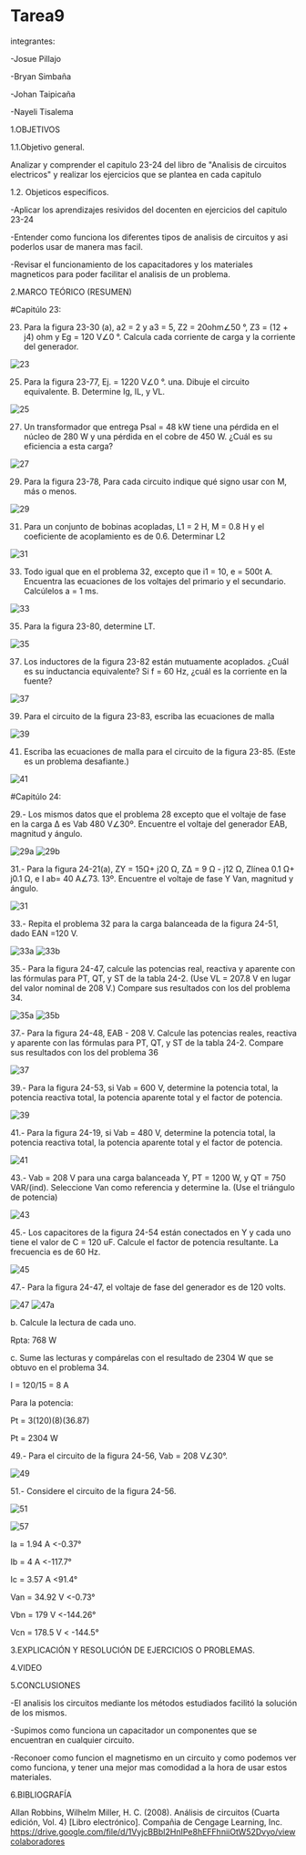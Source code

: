 # Tarea9

integrantes:

-Josue Pillajo

-Bryan Simbaña

-Johan Taipicaña

-Nayeli Tisalema

1.OBJETIVOS

1.1.Objetivo general.

Analizar y comprender el capitulo 23-24 del libro de "Analisis de circuitos electricos" y realizar los ejercicios que se plantea en cada capitulo

1.2. Objeticos específicos.

-Aplicar los aprendizajes resividos del docenten en ejercicios del capitulo 23-24

-Entender como funciona los diferentes tipos de analisis de circuitos y asi poderlos usar de manera mas facil.

-Revisar el funcionamiento de los capacitadores y los materiales magneticos para poder facilitar el analisis de un problema.

2.MARCO TEÓRICO (RESUMEN)

#Capitúlo 23:

23. Para la figura 23-30 (a), a2 = 2 y a3 = 5, Z2 = 20ohm∠50 °, Z3 = (12 + j4) ohm y Eg = 120 V∠0 °. Calcula cada corriente de carga y la corriente del generador.

![23](https://user-images.githubusercontent.com/84783236/132785500-adca075b-b2a2-4357-a008-f019efb76929.jpg)

25. Para la figura 23-77, Ej. = 1220 V∠0 °. una. Dibuje el circuito equivalente. B. Determine Ig, IL, y VL.

![25](https://user-images.githubusercontent.com/84783236/132785510-a866c457-4a5a-499b-862a-0f5cbd41ebf4.jpg)


27. Un transformador que entrega Psal = 48 kW tiene una pérdida en el núcleo de 280 W y una pérdida en el cobre de 450 W. ¿Cuál es su eficiencia a esta carga?

![27](https://user-images.githubusercontent.com/84783236/132785519-78d58e2d-df52-48bf-a5c1-8e1b99b69496.jpg)


29. Para la figura 23-78, Para cada circuito indique qué signo usar con M, más o menos.

![29](https://user-images.githubusercontent.com/84783236/132785522-e2e14044-59d9-4e81-97cc-09b4683f139d.jpg)


31. Para un conjunto de bobinas acopladas, L1 = 2 H, M = 0.8 H y el coeficiente de acoplamiento es de 0.6. Determinar L2

![31](https://user-images.githubusercontent.com/84783236/132785530-59500747-d97e-410f-a8c1-e374869cd79a.jpg)

33. Todo igual que en el problema 32, excepto que i1 = 10, e = 500t A. Encuentra las ecuaciones de los voltajes del primario y el secundario. Calcúlelos a = 1 ms.

![33](https://user-images.githubusercontent.com/84783236/132785548-08e5cd22-d184-48ab-9c04-86b999445512.jpg)

35. Para la figura 23-80, determine LT.

![35](https://user-images.githubusercontent.com/84783236/132785556-2af695d6-7cda-4105-9818-ab2a0f1bed93.jpg)

37. Los inductores de la figura 23-82 están mutuamente acoplados. ¿Cuál es su inductancia equivalente? Si f = 60 Hz, ¿cuál es la corriente en la fuente?

![37](https://user-images.githubusercontent.com/84783236/132785568-127f3072-54b5-4eba-bd04-bc3e1253bf84.jpg)


39. Para el circuito de la figura 23-83, escriba las ecuaciones de malla

![39](https://user-images.githubusercontent.com/84783236/132785642-963da4e2-1912-4849-bfb1-ff9c71c3d494.jpg)


41. Escriba las ecuaciones de malla para el circuito de la figura 23-85. (Este es un problema desafiante.)

![41](https://user-images.githubusercontent.com/84783236/132785615-fc4a5a4c-acef-4ae1-83f1-4a41a4347250.jpg)



#Capitúlo 24:


29.- Los mismos datos que el problema 28 excepto que el voltaje de fase en la carga Δ es Vab 480 V∠30º. Encuentre el voltaje del generador EAB, magnitud y ángulo.

![29a](https://user-images.githubusercontent.com/85522189/132780592-6751a8f8-3f97-459d-b1cf-cf4fd156a455.PNG)
![29b](https://user-images.githubusercontent.com/85522189/132780598-b6450324-9d13-4a1d-af36-5769231f4681.PNG)

31.- Para la figura 24-21(a), ZY = 15Ω+ j20 Ω, ZΔ = 9 Ω - j12 Ω, Zlínea 0.1 Ω+ j0.1 Ω, e I ab= 40 A∠73. 13º. Encuentre el voltaje de fase Y Van, magnitud y ángulo.

![31](https://user-images.githubusercontent.com/85522189/132780603-4a312df0-3533-4ed4-a8f8-3234e21e6cd1.PNG)

33.- Repita el problema 32 para la carga balanceada de la figura 24-51, dado EAN =120 V.

![33a](https://user-images.githubusercontent.com/85522189/132780611-0474ea91-97f4-4a5e-892a-9254450e5ee7.PNG)
![33b](https://user-images.githubusercontent.com/85522189/132780617-818e9df0-8821-41b9-bae8-435aa9fce31e.PNG)

35.- Para la figura 24-47, calcule las potencias real, reactiva y aparente con las fórmulas para PT, QT, y ST de la tabla 24-2. (Use VL = 207.8 V en lugar del valor nominal de 208 V.) Compare sus resultados con los del problema 34.

![35a](https://user-images.githubusercontent.com/85522189/132780623-b657cc04-f8d6-4bfc-b914-0db2a10f0e62.PNG)
![35b](https://user-images.githubusercontent.com/85522189/132780631-b202e093-bcef-4d72-8d50-30fcc64a0b2c.PNG)

37.- Para la figura 24-48, EAB - 208 V. Calcule las potencias reales, reactiva y aparente con las fórmulas para PT, QT, y ST de la tabla 24-2. Compare sus resultados con los del problema 36

![37](https://user-images.githubusercontent.com/85522189/132780649-42742734-8f60-47a0-9cb6-20c149b6de9f.PNG)

39.- Para la figura 24-53, si Vab = 600 V, determine la potencia total, la potencia reactiva total, la potencia aparente total y el factor de potencia.

![39](https://user-images.githubusercontent.com/85522189/132780652-e16fc7ae-a8e2-48f1-b72b-5116d6c80a11.PNG)

41.- Para la figura 24-19, si Vab = 480 V, determine la potencia total, la potencia reactiva total, la potencia aparente total y el factor de potencia.

![41](https://user-images.githubusercontent.com/85522189/132780657-3bb36433-caa7-4c11-9809-242f845d7c06.PNG)

43.- Vab = 208 V para una carga balanceada Y, PT = 1200 W, y QT = 750 VAR/(ind). Seleccione Van como referencia y determine Ia. (Use el triángulo de potencia)

![43](https://user-images.githubusercontent.com/85522189/132780662-6fc7dc55-50ac-40c9-8c52-da75199055dd.PNG)

45.- Los capacitores de la figura 24-54 están conectados en Y y cada uno tiene el valor de C = 120 uF. Calcule el factor de potencia resultante. La frecuencia es de 60 Hz.

![45](https://user-images.githubusercontent.com/85522189/132780674-f55e1578-2535-49b9-8e47-a55cab3ccb73.PNG)

47.- Para la figura 24-47, el voltaje de fase del generador es de 120 volts.

![47](https://user-images.githubusercontent.com/85522189/132780677-46c6c85d-987d-4180-9615-15e4ee9224b5.PNG)
![47a](https://user-images.githubusercontent.com/85522189/132780679-bc5f1c7a-8be4-47f9-a838-8fe51e7d505b.PNG)

b. Calcule la lectura de cada uno.

Rpta: 768 W

c. Sume las lecturas y compárelas con el resultado de 2304 W que se obtuvo en el problema 34.

I = 120/15 = 8 A

Para la potencia:

Pt = 3(120)(8)(36.87)

Pt = 2304 W

49.- Para el circuito de la figura 24-56, Vab = 208 V∠30°.

![49](https://user-images.githubusercontent.com/85522189/132780682-d809df9b-0c9f-46cf-935b-218ffd02ee04.PNG)

51.- Considere el circuito de la figura 24-56.

![51](https://user-images.githubusercontent.com/85522189/132780688-33d61a22-7be2-4949-bda2-d367d8b71994.PNG)

![57](https://user-images.githubusercontent.com/85522189/132781290-5e198ffc-029f-4151-bb33-64dca98f2d8e.PNG)

Ia = 1.94 A <-0.37°

Ib = 4 A <-117.7°

Ic = 3.57 A <91.4°

Van = 34.92 V <-0.73°

Vbn = 179 V <-144.26°

Vcn = 178.5 V < -144.5°

3.EXPLICACIÓN Y RESOLUCIÓN DE EJERCICIOS O PROBLEMAS.




4.VIDEO



5.CONCLUSIONES 

-El analisis los circuitos mediante los métodos estudiados facilitó la solución de los mismos. 

-Supimos como funciona un capacitador un componentes que se encuentran en cualquier circuito. 

-Reconoer como funcion el magnetismo en un circuito y como podemos ver como funciona, y tener una mejor mas comodidad a la hora de usar estos materiales.

6.BIBLIOGRAFÍA

Allan Robbins, Wilhelm Miller, H. C. (2008). Análisis de circuitos (Cuarta edición, Vol. 4) [Libro electrónico]. Compañia de Cengage Learning, Inc. https://drive.google.com/file/d/1VyjcBBbI2HnIPe8hEFFhniiOtW52Dvyo/viewcolaboradores




